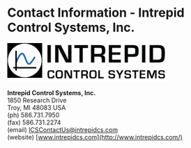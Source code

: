 # Contact Information - Intrepid Control Systems, Inc.

<div align="left">

<img src="../.gitbook/assets/logo.png" alt="">

</div>

**Intrepid Control Systems, Inc.**\
1850 Research Drive\
Troy, MI 48083 USA\
(ph) 586.731.7950\
(fax) 586.731.2274\
(email) [ICSContactUs@intrepidcs.com](mailto:ICSContactUs@intrepidcs.com)\
(website) [www.intrepidcs.com](http://www.intrepidcs.com/)
